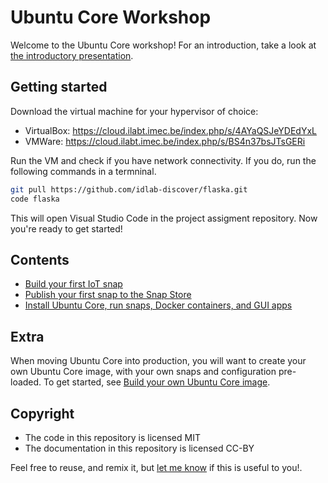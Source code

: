 # Ubuntu Core Workshop

Welcome to the Ubuntu Core workshop! For an introduction, take a look at [the introductory presentation](https://docs.google.com/presentation/d/1QfimuD6Np7FYDX1C1LtbVfTfoo836iiBROZ7NiyHhDs/edit?usp=sharing).

## Getting started

Download the virtual machine for your hypervisor of choice:

* VirtualBox: https://cloud.ilabt.imec.be/index.php/s/4AYaQSJeYDEdYxL
* VMWare: https://cloud.ilabt.imec.be/index.php/s/BS4n37bsJTsGERi

Run the VM and check if you have network connectivity. If you do, run the following commands in a termninal.

```bash
git pull https://github.com/idlab-discover/flaska.git
code flaska
```

This will open Visual Studio Code in the project assigment repository. Now you're ready to get started!

## Contents

* [Build your first IoT snap](./first-snap.md)
* [Publish your first snap to the Snap Store](./publish-snap.md)
* [Install Ubuntu Core, run snaps, Docker containers, and GUI apps](./install-ubuntu-core.md)

## Extra

When moving Ubuntu Core into production, you will want to create your own Ubuntu Core image, with your own snaps and configuration pre-loaded. To get started, see [Build your own Ubuntu Core image](https://ubuntu.com/core/docs/build-an-image).

## Copyright

* The code in this repository is licensed MIT
* The documentation in this repository is licensed CC-BY

Feel free to reuse, and remix it, but [let me know](mailto:merlijn.sebrechts@ugent.be) if this is useful to you!.
